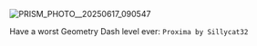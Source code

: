   ![PRISM_PHOTO__20250617_090547](https://github.com/user-attachments/assets/49b53f0c-1fa2-480e-a421-015ce0ba46e4)

Have a worst Geometry Dash level ever:
  ``Proxima by Sillycat32``
  

